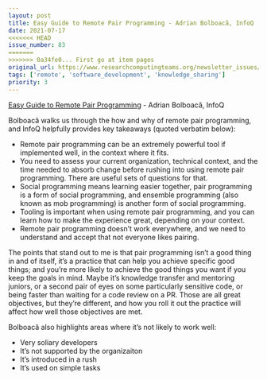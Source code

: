 ```yaml
---
layout: post
title: Easy Guide to Remote Pair Programming - Adrian Bolboacă, InfoQ
date: 2021-07-17
<<<<<<< HEAD
issue_number: 83
=======
>>>>>>> 0a34fe0... First go at item pages
original_url: https://www.researchcomputingteams.org/newsletter_issues/0083
tags: ['remote', 'software_development', 'knowledge_sharing']
priority: 3
---
```


<!-- markdownlint-disable MD033 -->
<!-- markdownlint-disable MD041 -->
<!-- markdownlint-disable MD049 -->

[Easy Guide to Remote Pair Programming](https://www.infoq.com/articles/remote-pair-programming/) - Adrian Bolboacă, InfoQ

Bolboacă walks us through the how and why of remote pair programming, and InfoQ helpfully provides key takeaways (quoted verbatim below):

- Remote pair programming can be an extremely powerful tool if implemented well, in the context where it fits.
- You need to assess your current organization, technical context, and the time needed to absorb change before rushing into using remote pair programming. There are useful sets of questions for that.
- Social programming means learning easier together, pair programming is a form of social programming, and ensemble programming (also known as mob programming) is another form of social programming.
- Tooling is important when using remote pair programming, and you can learn how to make the experience great, depending on your context.
- Remote pair programming doesn’t work everywhere, and we need to understand and accept that not everyone likes pairing.

The points that stand out to me is that pair programming isn’t a good thing in and of itself, it’s a practice that can help you achieve specific good things; and you’re more likely to achieve the good things you want if you keep the goals in mind.  Maybe it’s knowledge transfer and mentoring juniors, or a second pair of eyes on some particularly sensitive code,  or being faster than waiting for a code review on a PR.   Those are all great objectives, but they’re different, and how you roll it out the practice will affect how well those objectives are met.

Bolboacă also highlights areas where it’s not likely to work well:

- Very soliary developers
- It’s not supported by the organizaiton
- It’s introduced in a rush
- It’s used on simple tasks
